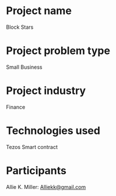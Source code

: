 # Project name
Block Stars

# Project problem type
Small Business

# Project industry
Finance

# Technologies used
Tezos Smart contract

# Participants
Allie K. Miller: Alliekk@gmail.com
